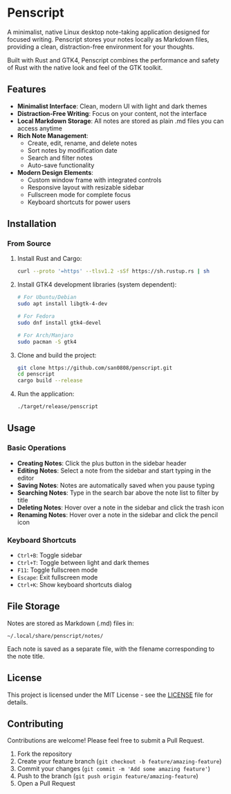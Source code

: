 # Penscript

A minimalist, native Linux desktop note-taking application designed for focused writing. Penscript stores your notes locally as Markdown files, providing a clean, distraction-free environment for your thoughts.

Built with Rust and GTK4, Penscript combines the performance and safety of Rust with the native look and feel of the GTK toolkit.

## Features

- **Minimalist Interface**: Clean, modern UI with light and dark themes
- **Distraction-Free Writing**: Focus on your content, not the interface
- **Local Markdown Storage**: All notes are stored as plain .md files you can access anytime
- **Rich Note Management**:
  - Create, edit, rename, and delete notes
  - Sort notes by modification date
  - Search and filter notes
  - Auto-save functionality
- **Modern Design Elements**:
  - Custom window frame with integrated controls
  - Responsive layout with resizable sidebar
  - Fullscreen mode for complete focus
  - Keyboard shortcuts for power users

## Installation

### From Source

1. Install Rust and Cargo:
   ```bash
   curl --proto '=https' --tlsv1.2 -sSf https://sh.rustup.rs | sh
   ```

2. Install GTK4 development libraries (system dependent):
   ```bash
   # For Ubuntu/Debian
   sudo apt install libgtk-4-dev
   
   # For Fedora
   sudo dnf install gtk4-devel
   
   # For Arch/Manjaro
   sudo pacman -S gtk4
   ```

3. Clone and build the project:
   ```bash
   git clone https://github.com/san0808/penscript.git
   cd penscript
   cargo build --release
   ```

4. Run the application:
   ```bash
   ./target/release/penscript
   ```

## Usage

### Basic Operations

- **Creating Notes**: Click the plus button in the sidebar header
- **Editing Notes**: Select a note from the sidebar and start typing in the editor
- **Saving Notes**: Notes are automatically saved when you pause typing
- **Searching Notes**: Type in the search bar above the note list to filter by title
- **Deleting Notes**: Hover over a note in the sidebar and click the trash icon
- **Renaming Notes**: Hover over a note in the sidebar and click the pencil icon

### Keyboard Shortcuts

- `Ctrl+B`: Toggle sidebar
- `Ctrl+T`: Toggle between light and dark themes
- `F11`: Toggle fullscreen mode
- `Escape`: Exit fullscreen mode
- `Ctrl+K`: Show keyboard shortcuts dialog

## File Storage

Notes are stored as Markdown (.md) files in:
```
~/.local/share/penscript/notes/
```

Each note is saved as a separate file, with the filename corresponding to the note title.

## License

This project is licensed under the MIT License - see the [LICENSE](LICENSE) file for details.

## Contributing

Contributions are welcome! Please feel free to submit a Pull Request.

1. Fork the repository
2. Create your feature branch (`git checkout -b feature/amazing-feature`)
3. Commit your changes (`git commit -m 'Add some amazing feature'`)
4. Push to the branch (`git push origin feature/amazing-feature`)
5. Open a Pull Request
